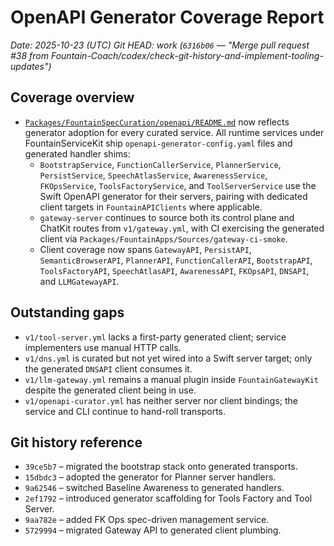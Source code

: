 # OpenAPI Generator Coverage Report

_Date: 2025-10-23 (UTC)_
_Git HEAD: work (`6316b06` — "Merge pull request #38 from Fountain-Coach/codex/check-git-history-and-implement-tooling-updates")_

## Coverage overview
- [`Packages/FountainSpecCuration/openapi/README.md`](Packages/FountainSpecCuration/openapi/README.md) now reflects generator adoption for every curated service. All runtime services under FountainServiceKit ship `openapi-generator-config.yaml` files and generated handler shims:
  - `BootstrapService`, `FunctionCallerService`, `PlannerService`, `PersistService`, `SpeechAtlasService`, `AwarenessService`, `FKOpsService`, `ToolsFactoryService`, and `ToolServerService` use the Swift OpenAPI generator for their servers, pairing with dedicated client targets in `FountainAPIClients` where applicable.
  - `gateway-server` continues to source both its control plane and ChatKit routes from `v1/gateway.yml`, with CI exercising the generated client via `Packages/FountainApps/Sources/gateway-ci-smoke`.
  - Client coverage now spans `GatewayAPI`, `PersistAPI`, `SemanticBrowserAPI`, `PlannerAPI`, `FunctionCallerAPI`, `BootstrapAPI`, `ToolsFactoryAPI`, `SpeechAtlasAPI`, `AwarenessAPI`, `FKOpsAPI`, `DNSAPI`, and `LLMGatewayAPI`.

## Outstanding gaps
- `v1/tool-server.yml` lacks a first-party generated client; service implementers use manual HTTP calls.
- `v1/dns.yml` is curated but not yet wired into a Swift server target; only the generated `DNSAPI` client consumes it.
- `v1/llm-gateway.yml` remains a manual plugin inside `FountainGatewayKit` despite the generated client being in use.
- `v1/openapi-curator.yml` has neither server nor client bindings; the service and CLI continue to hand-roll transports.

## Git history reference
- `39ce5b7` – migrated the bootstrap stack onto generated transports.
- `15dbdc3` – adopted the generator for Planner server handlers.
- `9a62546` – switched Baseline Awareness to generated handlers.
- `2ef1792` – introduced generator scaffolding for Tools Factory and Tool Server.
- `9aa782e` – added FK Ops spec-driven management service.
- `5729994` – migrated Gateway API to generated client plumbing.
